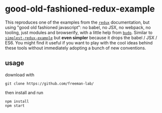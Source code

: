 # good-old-fashioned-redux-example

This reproduces one of the examples from the [`redux`](https://github.com/reactjs/redux) documentation, but using "good old fashioned javascript": no babel, no JSX, no webpack, no tooling, just modules and browserify, with a little help from [`budo`](https://github.com/mattdesl/budo). Similar to [`simplest-redux-example`](https://github.com/jackielii/simplest-redux-example) but **even simpler** because it drops the babel / JSX / ES6. You might find it useful if you want to play with the cool ideas behind these tools without immediately adopting a bunch of new conventions. 

## usage 

download with

```
git clone https://github.com/freeman-lab/
```

then install and run

```
npm install
npm start
```